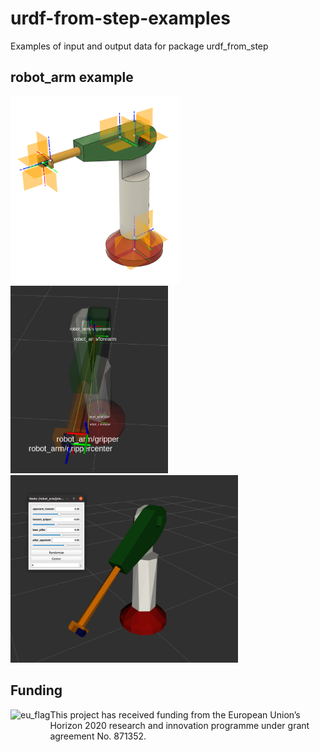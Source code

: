 # urdf-from-step-examples
Examples of input and output data for package urdf_from_step


## robot_arm example

<img src="./documentation/step_file_creation/figures/robot_arm_cad_with_cs.PNG" 
     height="300"   >  <img src="./documentation/visualization/figures/rviz tf center.png" 
     height="300"   >  <img src="./documentation/visualization/figures/rviz moved.png" 
     height="300"   >  


## Funding

<img src="./documentation/rosin_eu_flag.jpg" 
     alt="eu_flag" height="45" align="left" >  

This project has received funding from the European Union’s Horizon 2020 research and innovation programme under grant agreement No. 871352. 
